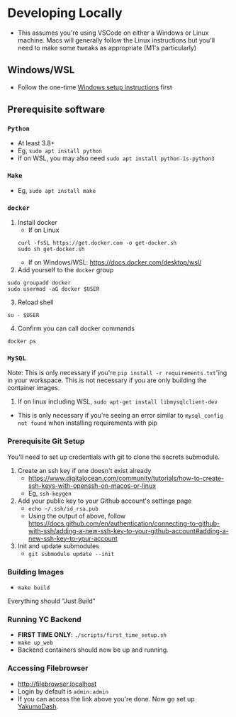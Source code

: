 # Developing Locally
- This assumes you're using VSCode on either a Windows or Linux machine. Macs will generally follow the Linux instructions but you'll need to make some tweaks as appropriate (M1's particularly)

## Windows/WSL
- Follow the one-time [Windows setup instructions](windows_first_time_setup.md) first

## Prerequisite software
### `Python`
- At least 3.8+
- Eg, `sudo apt install python`
- If on WSL, you may also need `sudo apt install python-is-python3`
### `Make`
- Eg, `sudo apt install make`
### `docker`
1. Install docker
    - If on Linux
    ```
    curl -fsSL https://get.docker.com -o get-docker.sh
    sudo sh get-docker.sh
    ```
    - If on Windows/WSL: https://docs.docker.com/desktop/wsl/
2. Add yourself to the `docker` group
```
sudo groupadd docker
sudo usermod -aG docker $USER
```
3. Reload shell
```
su - $USER
```
4. Confirm you can call docker commands
```
docker ps
```
### `MySQL`
Note: This is only necessary if you're `pip install -r requirements.txt`'ing in your workspace. This is not necessary if you are only building the container images.
1. If on linux including WSL, `sudo apt-get install libmysqlclient-dev`
  - This is only necessary if you're seeing an error similar to `mysql_config not found` when installing requirements with pip

### Prerequisite Git Setup
You'll need to set up credentials with git to clone the secrets submodule.

1. Create an ssh key if one doesn't exist already
    - https://www.digitalocean.com/community/tutorials/how-to-create-ssh-keys-with-openssh-on-macos-or-linux
    - Eg, `ssh-keygen`
2. Add your public key to your Github account's settings page
    - `echo ~/.ssh/id_rsa.pub`
    - Using the output of above, follow https://docs.github.com/en/authentication/connecting-to-github-with-ssh/adding-a-new-ssh-key-to-your-github-account#adding-a-new-ssh-key-to-your-account
3. Init and update submodules
    - `git submodule update --init`


### Building Images
- `make build`

Everything should "Just Build"

### Running YC Backend
- **FIRST TIME ONLY**: `./scripts/first_time_setup.sh`
- `make up_web`
- Backend containers should now be up and running.

### Accessing Filebrowser
- http://filebrowser.localhost
- Login by default is `admin:admin`
- If you can access the link above you're done. Now go set up [YakumoDash](https://github.com/Yukkuricraft/YakumoDash).
